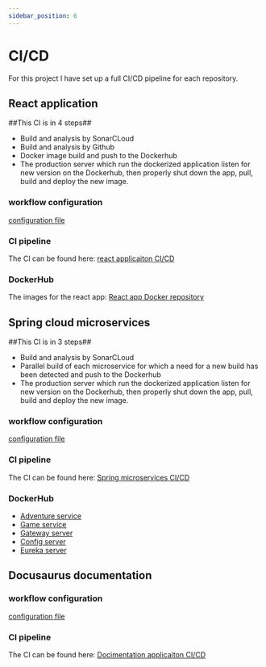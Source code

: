 ```yaml
---
sidebar_position: 6
---
```


# CI/CD

For this project I have set up a full CI/CD pipeline for each repository.

## React application

##This CI is in 4 steps##

- Build and analysis by SonarCLoud
- Build and analysis by Github
- Docker image build and push to the Dockerhub
- The production server which run the dockerized application listen for new version on the Dockerhub, then properly shut down the app, pull, build and deploy the new image.

### workflow configuration

[configuration file](https://github.com/AdventureForge/af-react-app/blob/main/.github/workflows/build-push-dockerhub.yml)

### CI pipeline

The CI can be found here: [react applicaiton CI/CD](https://github.com/AdventureForge/af-react-app/actions)

### DockerHub

The images for the react app: [React app Docker repository](https://hub.docker.com/repository/docker/morganlmd/adventureforge-reactui)

## Spring cloud microservices

##This CI is in 3 steps##

- Build and analysis by SonarCLoud
- Parallel build of each microservice for which a need for a new build has been detected and push to the Dockerhub
- The production server which run the dockerized application listen for new version on the Dockerhub, then properly shut down the app, pull, build and deploy the new image.

### workflow configuration

[configuration file](https://github.com/AdventureForge/api/blob/main/.github/workflows/build-push-dockerhub.yml)

### CI pipeline

The CI can be found here: [Spring microservices CI/CD](https://github.com/AdventureForge/api/actions)

### DockerHub

- [Adventure service](https://hub.docker.com/repository/docker/morganlmd/adventureforge-adventureservice)
- [Game service](https://hub.docker.com/repository/docker/morganlmd/adventureforge-gameservice)
- [Gateway server](https://hub.docker.com/repository/docker/morganlmd/adventureforge-gatewayserver)
- [Config server](https://hub.docker.com/repository/docker/morganlmd/adventureforge-configserver)
- [Eureka server](https://hub.docker.com/repository/docker/morganlmd/adventureforge-eurekaserver)

## Docusaurus documentation

### workflow configuration

[configuration file](https://github.com/AdventureForge/documentation/blob/main/.github/workflows/deploy.yml)

### CI pipeline

The CI can be found here: [Docimentation applicaiton CI/CD](https://github.com/AdventureForge/documentation/actions)
